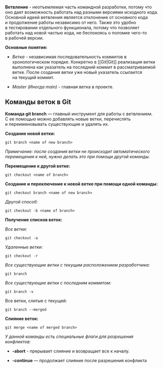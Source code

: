**Ветвление** - неотъемлемая часть командной разработки, потому что оно дает возможность работать над разными версиями исходного кода. Основной идеей ветвления является отклонение от основного кода и продолжение работы независимо от него. Также это удобно в тестировании отдельного функционала, потому что позволяет работать над новой частью кода, не беспокоясь о поломке чего-то в рабочей версии.

**Основные понятия:**

- *Ветка* - независимая последовательность коммитов в хронологическом порядке. Конкретно в [[Git|Git]] реализация ветки выполнена как указатель на последний коммит в рассматриваемой ветке. После создания ветки уже новый указатель ссылается на текущий коммит.

- *Master (Иногда main)* - главная ветка в проекте.

## Команды веток в Git

**Команда git branch** — главный инструмент для работы с ветвлением. С ее помощью можно добавлять новые ветки, перечислять и переименовывать существующие и удалять их.

**Создание новой ветки:**

```Shell
git branch <name of new branch>
```

*Примечание: после создания ветки не происходит автоматического перемещения к ней, нужно делать это при помощи другой команды.*

**Перемещение к другой ветке:**

```Shell
git checkout <name of branch>
```

**Создание и переключение к новой ветке при помощи одной команды:**

```Shell
git checkout branch <name of new branch>
```

*Другой  способ:*

```Shell
git checkout -b <name of branch>
```

**Получение списков веток:**

*Все ветки:*

```Shell
git checkout -a
```

*Удаленные ветки:*

```Shell
git checkout -r
```

*Все существующие ветки с текущим расположением разработчика:*

```Shell
git branch
```

*Все существующие ветки с последним коммитом:*

```Shell
git branch -v
```

Все ветки, слитые с текущей:

```Shell
git branch --merged
```

**Слияние веток:**

```Shell
git merge <name of merged branch>
```

*У данной команды есть специальные флаги для разрешения конфликтов:*

- **-abort** - прерывает слияние и возвращает все к началу.

- **-continue** — продолжает слияние после разрешения конфликта